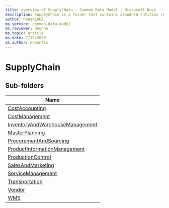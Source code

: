 ```yaml
---
title: overview of SupplyChain - Common Data Model | Microsoft Docs
description: SupplyChain is a folder that contains standard entities related to the Common Data Model.
author: nenad1002
ms.service: common-data-model
ms.reviewer: deonhe
ms.topic: article
ms.date: 7/15/2020
ms.author: nebanfic
---
```


# SupplyChain


## Sub-folders

|Name|
|---|
|[CostAccounting](CostAccounting/overview.md)|
|[CostManagement](CostManagement/overview.md)|
|[InventoryAndWarehouseManagement](InventoryAndWarehouseManagement/overview.md)|
|[MasterPlanning](MasterPlanning/overview.md)|
|[ProcurementAndSourcing](ProcurementAndSourcing/overview.md)|
|[ProductInformationManagement](ProductInformationManagement/overview.md)|
|[ProductionControl](ProductionControl/overview.md)|
|[SalesAndMarketing](SalesAndMarketing/overview.md)|
|[ServiceManagement](ServiceManagement/overview.md)|
|[Transportation](Transportation/overview.md)|
|[Vendor](Vendor/overview.md)|
|[WMS](WMS/overview.md)|



